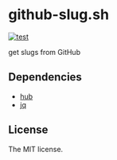 # github-slug.sh

[![test](https://github.com/sasaplus1/github-slug.sh/workflows/test/badge.svg)](https://github.com/sasaplus1/github-slug.sh)

get slugs from GitHub

## Dependencies

- [hub](https://hub.github.com/)
- [jq](https://stedolan.github.io/jq/)

## License

The MIT license.
